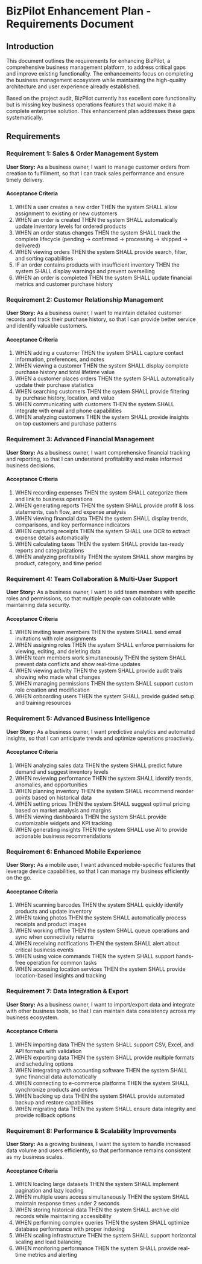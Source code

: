 # BizPilot Enhancement Plan - Requirements Document

## Introduction

This document outlines the requirements for enhancing BizPilot, a comprehensive business management platform, to address critical gaps and improve existing functionality. The enhancements focus on completing the business management ecosystem while maintaining the high-quality architecture and user experience already established.

Based on the project audit, BizPilot currently has excellent core functionality but is missing key business operations features that would make it a complete enterprise solution. This enhancement plan addresses these gaps systematically.

## Requirements

### Requirement 1: Sales & Order Management System

**User Story:** As a business owner, I want to manage customer orders from creation to fulfillment, so that I can track sales performance and ensure timely delivery.

#### Acceptance Criteria

1. WHEN a user creates a new order THEN the system SHALL allow assignment to existing or new customers
2. WHEN an order is created THEN the system SHALL automatically update inventory levels for ordered products
3. WHEN an order status changes THEN the system SHALL track the complete lifecycle (pending → confirmed → processing → shipped → delivered)
4. WHEN viewing orders THEN the system SHALL provide search, filter, and sorting capabilities
5. IF an order contains products with insufficient inventory THEN the system SHALL display warnings and prevent overselling
6. WHEN an order is completed THEN the system SHALL update financial metrics and customer purchase history

### Requirement 2: Customer Relationship Management

**User Story:** As a business owner, I want to maintain detailed customer records and track their purchase history, so that I can provide better service and identify valuable customers.

#### Acceptance Criteria

1. WHEN adding a customer THEN the system SHALL capture contact information, preferences, and notes
2. WHEN viewing a customer THEN the system SHALL display complete purchase history and total lifetime value
3. WHEN a customer places orders THEN the system SHALL automatically update their purchase statistics
4. WHEN searching customers THEN the system SHALL provide filtering by purchase history, location, and value
5. WHEN communicating with customers THEN the system SHALL integrate with email and phone capabilities
6. WHEN analyzing customers THEN the system SHALL provide insights on top customers and purchase patterns

### Requirement 3: Advanced Financial Management

**User Story:** As a business owner, I want comprehensive financial tracking and reporting, so that I can understand profitability and make informed business decisions.

#### Acceptance Criteria

1. WHEN recording expenses THEN the system SHALL categorize them and link to business operations
2. WHEN generating reports THEN the system SHALL provide profit & loss statements, cash flow, and expense analysis
3. WHEN viewing financial data THEN the system SHALL display trends, comparisons, and key performance indicators
4. WHEN capturing receipts THEN the system SHALL use OCR to extract expense details automatically
5. WHEN calculating taxes THEN the system SHALL provide tax-ready reports and categorizations
6. WHEN analyzing profitability THEN the system SHALL show margins by product, category, and time period

### Requirement 4: Team Collaboration & Multi-User Support

**User Story:** As a business owner, I want to add team members with specific roles and permissions, so that multiple people can collaborate while maintaining data security.

#### Acceptance Criteria

1. WHEN inviting team members THEN the system SHALL send email invitations with role assignments
2. WHEN assigning roles THEN the system SHALL enforce permissions for viewing, editing, and deleting data
3. WHEN team members work simultaneously THEN the system SHALL prevent data conflicts and show real-time updates
4. WHEN viewing activity THEN the system SHALL provide audit trails showing who made what changes
5. WHEN managing permissions THEN the system SHALL support custom role creation and modification
6. WHEN onboarding users THEN the system SHALL provide guided setup and training resources

### Requirement 5: Advanced Business Intelligence

**User Story:** As a business owner, I want predictive analytics and automated insights, so that I can anticipate trends and optimize operations proactively.

#### Acceptance Criteria

1. WHEN analyzing sales data THEN the system SHALL predict future demand and suggest inventory levels
2. WHEN reviewing performance THEN the system SHALL identify trends, anomalies, and opportunities
3. WHEN planning inventory THEN the system SHALL recommend reorder points based on historical data
4. WHEN setting prices THEN the system SHALL suggest optimal pricing based on market analysis and margins
5. WHEN viewing dashboards THEN the system SHALL provide customizable widgets and KPI tracking
6. WHEN generating insights THEN the system SHALL use AI to provide actionable business recommendations

### Requirement 6: Enhanced Mobile Experience

**User Story:** As a mobile user, I want advanced mobile-specific features that leverage device capabilities, so that I can manage my business efficiently on the go.

#### Acceptance Criteria

1. WHEN scanning barcodes THEN the system SHALL quickly identify products and update inventory
2. WHEN taking photos THEN the system SHALL automatically process receipts and product images
3. WHEN working offline THEN the system SHALL queue operations and sync when connectivity returns
4. WHEN receiving notifications THEN the system SHALL alert about critical business events
5. WHEN using voice commands THEN the system SHALL support hands-free operation for common tasks
6. WHEN accessing location services THEN the system SHALL provide location-based insights and tracking

### Requirement 7: Data Integration & Export

**User Story:** As a business owner, I want to import/export data and integrate with other business tools, so that I can maintain data consistency across my business ecosystem.

#### Acceptance Criteria

1. WHEN importing data THEN the system SHALL support CSV, Excel, and API formats with validation
2. WHEN exporting data THEN the system SHALL provide multiple formats and scheduling options
3. WHEN integrating with accounting software THEN the system SHALL sync financial data automatically
4. WHEN connecting to e-commerce platforms THEN the system SHALL synchronize products and orders
5. WHEN backing up data THEN the system SHALL provide automated backup and restore capabilities
6. WHEN migrating data THEN the system SHALL ensure data integrity and provide rollback options

### Requirement 8: Performance & Scalability Improvements

**User Story:** As a growing business, I want the system to handle increased data volume and users efficiently, so that performance remains consistent as my business scales.

#### Acceptance Criteria

1. WHEN loading large datasets THEN the system SHALL implement pagination and lazy loading
2. WHEN multiple users access simultaneously THEN the system SHALL maintain response times under 2 seconds
3. WHEN storing historical data THEN the system SHALL archive old records while maintaining accessibility
4. WHEN performing complex queries THEN the system SHALL optimize database performance with proper indexing
5. WHEN scaling infrastructure THEN the system SHALL support horizontal scaling and load balancing
6. WHEN monitoring performance THEN the system SHALL provide real-time metrics and alerting